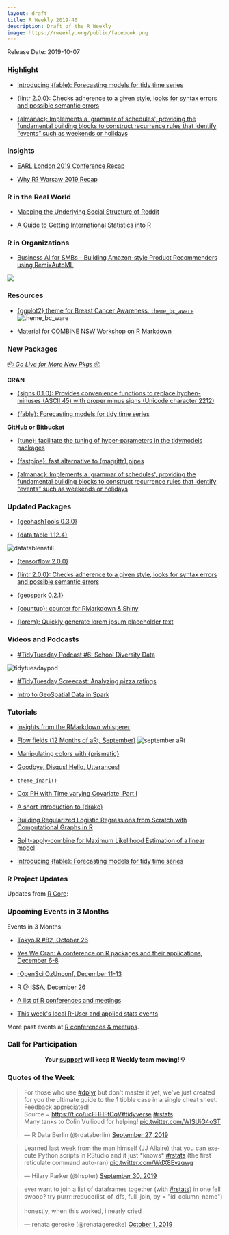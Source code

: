 ```yaml
---
layout: draft
title: R Weekly 2019-40
description: Draft of the R Weekly
image: https://rweekly.org/public/facebook.png
---
```


Release Date: 2019-10-07

###  Highlight

+ [Introducing {fable}: Forecasting models for tidy time series](https://blog.mitchelloharawild.com/blog/fable/)

+ [{lintr 2.0.0}: Checks adherence to a given style, looks for syntax errors and possible semantic errors](https://www.jimhester.com/post/lintr-2-0-0/)

+ [{almanac}: Implements a 'grammar of schedules', providing the fundamental building blocks to construct recurrence rules that identify “events” such as weekends or holidays](https://github.com/DavisVaughan/almanac)

### Insights

+ [EARL London 2019 Conference Recap](https://appsilon.com/earl-london-2019-conference-recap/)

+ [Why R? Warsaw 2019 Recap](https://appsilon.com/why-r-warsaw-2019-recap/)


### R in the Real World

+ [Mapping the Underlying Social Structure of Reddit](https://datadiarist.github.io/post/mapping-the-underlying-social-structure-of-reddit/)

+ [A Guide to Getting International Statistics into R](https://erikgahner.dk/2019/a-guide-to-getting-international-statistics-into-r/)


###  R in Organizations

+ [Business AI for SMBs - Building Amazon-style Product Recommenders using RemixAutoML](https://www.remixinstitute.com/blog/business-ai-for-small-to-medium-sized-businesses-with-remixautoml)

![](https://i2.wp.com/www.remixinstitute.com/wp-content/uploads/technology-companies-rd-expenditures-2017-remix-institute.png?w=1536&ssl=1)

###  Resources

+ [{ggplot2} theme for Breast Cancer Awareness: `theme_bc_aware`](https://github.com/louisahsmith/theme_bc_aware)
![theme_bc_ware](https://raw.githubusercontent.com/rweekly/image/master/2019-10-07/breastcancertheme.png)

+ [Material for COMBINE NSW Workshop on R Markdown](https://github.com/emitanaka/combine2019)

###  New Packages

<p class="added-hostname"><a href="https://rweekly.org/live" target="_blank" class="externalLink">📦 <i>Go Live for More New Pkgs</i> 📦</a></p>

**CRAN**

+ [{signs 0.1.0}: Provides convenience functions to replace hyphen-minuses (ASCII 45) with proper minus signs (Unicode character 2212)](https://cran.r-project.org/package=signs)

+ [{fable}: Forecasting models for tidy time series](https://cran.r-project.org/package=fable)

**GitHub or Bitbucket**

+ [{tune}: facilitate the tuning of hyper-parameters in the tidymodels packages](https://github.com/tidymodels/tune)

+ [{fastpipe}: fast alternative to {magrittr} pipes](https://github.com/moodymudskipper/fastpipe)

+ [{almanac}: Implements a 'grammar of schedules', providing the fundamental building blocks to construct recurrence rules that identify “events” such as weekends or holidays](https://github.com/DavisVaughan/almanac)

### Updated Packages

+ [{geohashTools 0.3.0}](https://github.com/MichaelChirico/geohashTools)

+ [{data.table 1.12.4}](https://cran.r-project.org/package=data.table)

![datatablenafill](https://raw.githubusercontent.com/rweekly/image/master/2019-10-07/datatablenafill.png)

+ [{tensorflow 2.0.0}](https://cran.r-project.org/package=tensorflow)

+ [{lintr 2.0.0}: Checks adherence to a given style, looks for syntax errors and possible semantic errors](https://www.jimhester.com/post/lintr-2-0-0/)

+ [{geospark 0.2.1}](https://cran.r-project.org/package=geospark)

+ [{countup}: counter for RMarkdown & Shiny](https://github.com/JohnCoene/countup)

+ [{lorem}: Quickly generate lorem ipsum placeholder text](https://github.com/gadenbuie/lorem)

###  Videos and Podcasts

+ [#TidyTuesday Podcast #6: School Diversity Data](https://www.tidytuesday.com/6)

![tidytuesdaypod](https://raw.githubusercontent.com/rweekly/image/master/2019-10-07/tidytuespod.png)

+ [#TidyTuesday Screecast: Analyzing pizza ratings](https://www.youtube.com/watch?v=Mkac8DHScps)

+ [Intro to GeoSpatial Data in Spark](https://www.youtube.com/watch?v=qgCAqL6uKRA)

###  Tutorials

+ [Insights from the RMarkdown whisperer](http://jenrichmond.rbind.io/post/insights-from-the-markdown-whisperer/)

+ [Flow fields (12 Months of aRt, September)](https://www.williamrchase.com/post/flow-fields-12-months-of-art-september/)
![september aRt](https://raw.githubusercontent.com/rweekly/image/master/2019-10-07/septArt.png)

+ [Manipulating colors with {prismatic}](https://www.hvitfeldt.me/blog/manipulating-colors-with-prismatic/)

+ [Goodbye, Disqus! Hello, Utterances!](https://masalmon.eu/2019/10/02/disqus/)

+ [`theme_inari()`](http://lenkiefer.com/2019/09/23/theme-inari/)

+ [Cox PH with Time varying Covariate, Part I](https://www.leynu.com/post/2019-09-28-surv-time-varying/)

+ [A short introduction to {drake}](https://data.nozav.org/post/2019-a-short-introduction-to-drake/)

+ [Building Regularized Logistic Regressions from Scratch with Computational Graphs in R](https://nanx.me/blog/post/cgraph-logreg/)

+ [Split-apply-combine for Maximum Likelihood Estimation of a linear model](https://www.brodrigues.co/blog/2019-10-05-parallel_maxlik/)

+ [Introducing {fable}: Forecasting models for tidy time series](https://blog.mitchelloharawild.com/blog/fable/)

<!--<div class="post-more-begin></div><div class="post-more-end"></div>-->

###  R Project Updates

Updates from [R Core](http://developer.r-project.org/blosxom.cgi/R-devel/NEWS):


###  Upcoming Events in 3 Months

Events in 3 Months:

+ [Tokyo.R #82, October 26](https://tokyor.connpass.com/)

+ [Yes We Cran: A conference on R packages and their applications, December 6-8](https://www.thinksisu.org/event/yeswecran/)

+ [rOpenSci OzUnconf, December 11-13](https://ozunconf19.ropensci.org/) 

+ [R @ ISSA, December 26](https://r-iisa2019.rbind.io/)

+ [A list of R conferences and meetings](https://jumpingrivers.github.io/meetingsR/events.html)

+ [This week's local R-User and applied stats events](https://community.rstudio.com/c/irl)


More past events at [R conferences & meetups](https://conf.rweekly.org).

###  Call for Participation


<p class="hide-support added-hostname support-rweekly" style="text-align: center;font-weight: bold;">Your <a class="non-visited externalLink" href="https://www.patreon.com/rweekly" onclick="pas(this)">support</a> will keep R Weekly team moving! 💡</p>

###  Quotes of the Week

<blockquote class="twitter-tweet"><p lang="en" dir="ltr">For those who use <a href="https://twitter.com/hashtag/dplyr?src=hash&amp;ref_src=twsrc%5Etfw">#dplyr</a> but don&#39;t master it yet, we&#39;ve just created for you the ultimate guide to the 1 tibble case in a single cheat sheet. Feedback appreciated!<br>Source = <a href="https://t.co/ucFHHFtCqV">https://t.co/ucFHHFtCqV</a><a href="https://twitter.com/hashtag/tidyverse?src=hash&amp;ref_src=twsrc%5Etfw">#tidyverse</a> <a href="https://twitter.com/hashtag/rstats?src=hash&amp;ref_src=twsrc%5Etfw">#rstats</a><br>Many tanks to Colin Vullioud for helping! <a href="https://t.co/WISUiG4oST">pic.twitter.com/WISUiG4oST</a></p>&mdash; R Data Berlin (@rdataberlin) <a href="https://twitter.com/rdataberlin/status/1177640285477703680?ref_src=twsrc%5Etfw">September 27, 2019</a></blockquote> <script async src="https://platform.twitter.com/widgets.js" charset="utf-8"></script> 

<blockquote class="twitter-tweet"><p lang="en" dir="ltr">Learned last week from the man himself (JJ Allaire) that you can execute Python scripts in RStudio and it just *knows* <a href="https://twitter.com/hashtag/rstats?src=hash&amp;ref_src=twsrc%5Etfw">#rstats</a> (the first reticulate command auto-ran) <a href="https://t.co/WdX8Evzqwg">pic.twitter.com/WdX8Evzqwg</a></p>&mdash; Hilary Parker (@hspter) <a href="https://twitter.com/hspter/status/1178799955999281152?ref_src=twsrc%5Etfw">September 30, 2019</a></blockquote> <script async src="https://platform.twitter.com/widgets.js" charset="utf-8"></script> 

<blockquote class="twitter-tweet"><p lang="en" dir="ltr">ever want to join a list of dataframes together (with <a href="https://twitter.com/hashtag/rstats?src=hash&amp;ref_src=twsrc%5Etfw">#rstats</a>) in one fell swoop? try purrr::reduce(list_of_dfs, full_join, by = &quot;id_column_name&quot;)<br><br>honestly, when this worked, i nearly cried</p>&mdash; renata gerecke (@renatagerecke) <a href="https://twitter.com/renatagerecke/status/1179161290662653958?ref_src=twsrc%5Etfw">October 1, 2019</a></blockquote> <script async src="https://platform.twitter.com/widgets.js" charset="utf-8"></script> 
